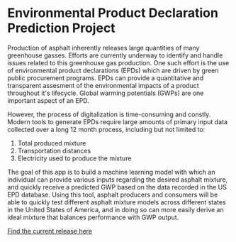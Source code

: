 # Environmental Product Declaration Prediction Project
Production of asphalt inherently releases large quantities of many greenhouse gasses. Efforts are currently underway to identify and handle issues related to this greenhouse gas production. One such effort is the use of environmental product declarations (EPDs) which are driven by green public procurement programs. EPDs can provide a quantitative and transparent assesment of the environmental impacts of a product throughout it's lifecycle. Global warming potentials (GWPs) are one important aspect of an EPD.

However, the process of digitalization is time-consuming and constly. Modern tools to generate EPDs require large amounts of primary input data collected over a long 12 month process, including but not limited to:
1. Total produced mixture
2. Transportation distances
3. Electricity used to produce the mixture

The goal of this app is to build a machine learning model with which an individual can provide various inputs regarding the desired asphalt mixture, and quickly receive a predicted GWP based on the data recorded in the US EPD database. Using this tool, asphalt producers and consumers will be able to quickly test different asphalt mixture models across different states in the United States of America, and in doing so can more easily derive an ideal mixture that balances performance with GWP output.

[Find the current release here](https://github.com/DrewsCodeLife/EPD-Project/releases/tag/v0.2)
